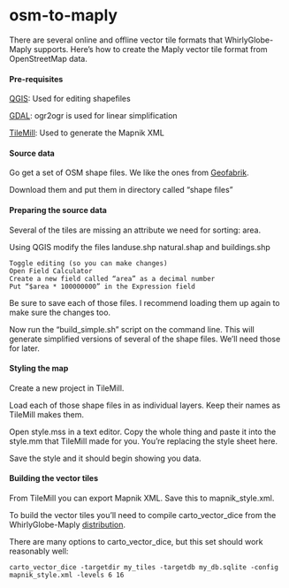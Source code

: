 osm-to-maply
============

There are several online and offline vector tile formats that WhirlyGlobe-Maply supports.  Here’s how to create the Maply vector tile format from OpenStreetMap data.

#### Pre-requisites

[QGIS](http://www.qgis.org/en/site/): Used for editing shapefiles

[GDAL](http://gdal.org/): ogr2ogr is used for linear simplification

[TileMill](https://www.mapbox.com/tilemill/): Used to generate the Mapnik XML

#### Source data

Go get a set of OSM shape files.  We like the ones from [Geofabrik](http://download.geofabrik.de/).

Download them and put them in directory called “shape files”

#### Preparing the source data

Several of the tiles are missing an attribute we need for sorting: area.

Using QGIS modify the files landuse.shp natural.shap and buildings.shp

    Toggle editing (so you can make changes)
    Open Field Calculator
    Create a new field called “area” as a decimal number
    Put “$area * 100000000” in the Expression field

Be sure to save each of those files.  I recommend loading them up again to make sure the changes too.

Now run the “build_simple.sh” script on the command line.
  This will generate simplified versions of several of the shape files.  We’ll need those for later.

#### Styling the map

Create a new project in TileMill.

Load each of those shape files in as individual layers.  Keep their names as TileMill makes them.

Open style.mss in a text editor.  Copy the whole thing and paste it into the style.mm that TileMill made for you.  You’re replacing the style sheet here.

Save the style and it should begin showing you data.

#### Building the vector tiles

From TileMill you can export Mapnik XML.  Save this to mapnik_style.xml.

To build the vector tiles you’ll need to compile carto_vector_dice from the WhirlyGlobe-Maply [distribution](https://github.com/mousebird/WhirlyGlobe).

There are many options to carto_vector_dice, but this set should work reasonably well:

    carto_vector_dice -targetdir my_tiles -targetdb my_db.sqlite -config mapnik_style.xml -levels 6 16
